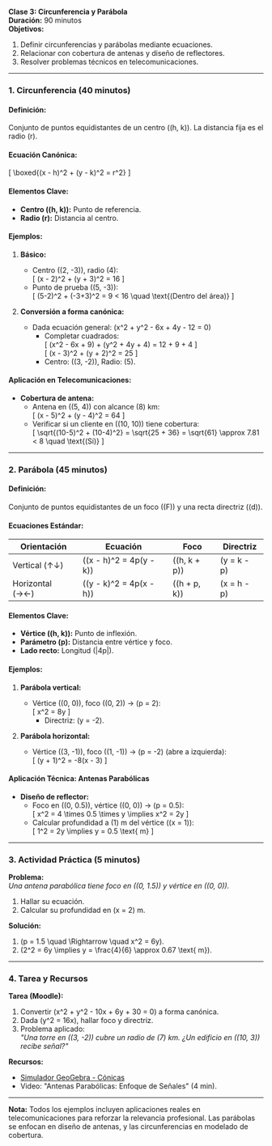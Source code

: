 **Clase 3: Circunferencia y Parábola**  
**Duración:** 90 minutos  
**Objetivos:**  
1. Definir circunferencias y parábolas mediante ecuaciones.  
2. Relacionar con cobertura de antenas y diseño de reflectores.  
3. Resolver problemas técnicos en telecomunicaciones.  

---

### **1. Circunferencia (40 minutos)**  
#### **Definición:**  
Conjunto de puntos equidistantes de un centro \((h, k)\). La distancia fija es el radio \(r\).  

#### **Ecuación Canónica:**  
\[
\boxed{(x - h)^2 + (y - k)^2 = r^2}
\]  

#### **Elementos Clave:**  
- **Centro \((h, k)\):** Punto de referencia.  
- **Radio \(r\):** Distancia al centro.  

#### **Ejemplos:**  
1. **Básico:**  
   - Centro \((2, -3)\), radio \(4\):  
   \[
   (x - 2)^2 + (y + 3)^2 = 16
   \]  
   - Punto de prueba \((5, -3)\):  
     \[
     (5-2)^2 + (-3+3)^2 = 9 < 16 \quad \text{(Dentro del área)}
     \]  

2. **Conversión a forma canónica:**  
   - Dada ecuación general: \(x^2 + y^2 - 6x + 4y - 12 = 0\)  
     - Completar cuadrados:  
       \[
       (x^2 - 6x + 9) + (y^2 + 4y + 4) = 12 + 9 + 4
       \]  
       \[
       (x - 3)^2 + (y + 2)^2 = 25
       \]  
     - Centro: \((3, -2)\), Radio: \(5\).  

#### **Aplicación en Telecomunicaciones:**  
- **Cobertura de antena:**  
  - Antena en \((5, 4)\) con alcance \(8\) km:  
    \[
    (x - 5)^2 + (y - 4)^2 = 64
    \]  
  - Verificar si un cliente en \((10, 10)\) tiene cobertura:  
    \[
    \sqrt{(10-5)^2 + (10-4)^2} = \sqrt{25 + 36} = \sqrt{61} \approx 7.81 < 8 \quad \text{(Sí)}
    \]  

---

### **2. Parábola (45 minutos)**  
#### **Definición:**  
Conjunto de puntos equidistantes de un foco \((F)\) y una recta directriz \((d)\).  

#### **Ecuaciones Estándar:**  
| **Orientación** | **Ecuación** | **Foco** | **Directriz** |  
|-----------------|--------------|----------|---------------|  
| Vertical (↑↓) | \((x - h)^2 = 4p(y - k)\) | \((h, k + p)\) | \(y = k - p\) |  
| Horizontal (→←) | \((y - k)^2 = 4p(x - h)\) | \((h + p, k)\) | \(x = h - p\) |  

#### **Elementos Clave:**  
- **Vértice \((h, k)\):** Punto de inflexión.  
- **Parámetro \(p\):** Distancia entre vértice y foco.  
- **Lado recto:** Longitud \(|4p|\).  

#### **Ejemplos:**  
1. **Parábola vertical:**  
   - Vértice \((0, 0)\), foco \((0, 2)\) → \(p = 2\):  
     \[
     x^2 = 8y
     \]  
     - Directriz: \(y = -2\).  

2. **Parábola horizontal:**  
   - Vértice \((3, -1)\), foco \((1, -1)\) → \(p = -2\) (abre a izquierda):  
     \[
     (y + 1)^2 = -8(x - 3)
     \]  

#### **Aplicación Técnica: Antenas Parabólicas**  
- **Diseño de reflector:**  
  - Foco en \((0, 0.5)\), vértice \((0, 0)\) → \(p = 0.5\):  
    \[
    x^2 = 4 \times 0.5 \times y \implies x^2 = 2y
    \]  
  - Calcular profundidad a \(1\) m del vértice (\(x = 1\)):  
    \[
    1^2 = 2y \implies y = 0.5 \text{ m}
    \]  

---

### **3. Actividad Práctica (5 minutos)**  
**Problema:**  
*Una antena parabólica tiene foco en \((0, 1.5)\) y vértice en \((0, 0)\).*  
1. Hallar su ecuación.  
2. Calcular su profundidad en \(x = 2\) m.  

**Solución:**  
1. \(p = 1.5 \quad \Rightarrow \quad x^2 = 6y\).  
2. \(2^2 = 6y \implies y = \frac{4}{6} \approx 0.67 \text{ m}\).  

---

### **4. Tarea y Recursos**  
**Tarea (Moodle):**  
1. Convertir \(x^2 + y^2 - 10x + 6y + 30 = 0\) a forma canónica.  
2. Dada \(y^2 = 16x\), hallar foco y directriz.  
3. Problema aplicado:  
   *"Una torre en \((3, -2)\) cubre un radio de \(7\) km. ¿Un edificio en \((10, 3)\) recibe señal?"*  

**Recursos:**  
- [Simulador GeoGebra - Cónicas](https://www.geogebra.org/m/DRHKY3N7)  
- Video: "Antenas Parabólicas: Enfoque de Señales" (4 min).  

---

**Nota:** Todos los ejemplos incluyen aplicaciones reales en telecomunicaciones para reforzar la relevancia profesional. Las parábolas se enfocan en diseño de antenas, y las circunferencias en modelado de cobertura.